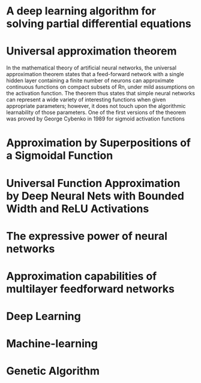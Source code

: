 # A deep learning algorithm for solving partial differential equations
# Universal approximation theorem
In the mathematical theory of artificial neural networks, the universal approximation theorem states that a feed-forward network with a single hidden layer containing a finite number of neurons can approximate continuous functions on compact subsets of Rn, under mild assumptions on the activation function. The theorem thus states that simple neural networks can represent a wide variety of interesting functions when given appropriate parameters; however, it does not touch upon the algorithmic learnability of those parameters.
One of the first versions of the theorem was proved by George Cybenko in 1989 for sigmoid activation functions
# Approximation by Superpositions of a Sigmoidal Function
#  Universal Function Approximation by Deep Neural Nets with Bounded Width and ReLU Activations
#  The expressive power of neural networks
#  Approximation capabilities of multilayer feedforward networks
# Deep Learning
# Machine-learning
# Genetic Algorithm
